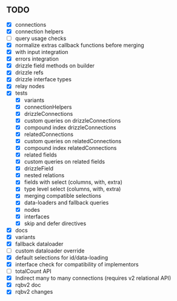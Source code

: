 ## TODO

- [x] connections
- [x] connection helpers
- [ ] query usage checks
- [x] normalize extras callback functions before merging
- [x] with input integration
- [x] errors integration
- [x] drizzle field methods on builder
- [x] drizzle refs
- [x] drizzle interface types
- [x] relay nodes
- [x] tests
    - [x] variants
    - [x] connectionHelpers
    - [x] drizzleConnections
    - [x] custom queries on drizzleConnections
    - [x] compound index drizzleConnections
    - [x] relatedConnections
    - [x] custom queries on relatedConnections
    - [x] compound index relatedConnections
    - [x] related fields
    - [x] custom queries on related fields
    - [x] drizzleField
    - [x] nested relations
    - [x] fields with select (columns, with, extra)
    - [x] type level select (columns, with, extra)
    - [x] merging compatible selections
    - [x] data-loaders and fallback queries
    - [x] nodes
    - [x] interfaces
    - [x] skip and defer directives
- [x] docs
- [x] variants
- [x] fallback dataloader
- [ ] custom dataloader override
- [x] default selections for id/data-loading
- [x] interface check for compatibility of implementors
- [ ] totalCount API
- [x] Indirect many to many connections (requires v2 relational API)
- [x] rqbv2 doc
- [x] rqbv2 changes
